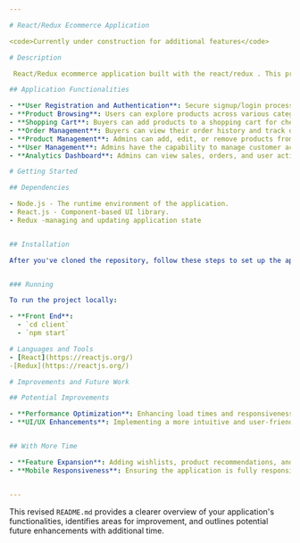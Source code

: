 ```yaml
---

# React/Redux Ecommerce Application

<code>Currently under construction for additional features</code>

# Description

 React/Redux ecommerce application built with the react/redux . This project is designed to offer a comprehensive online shopping experience for buyers and an efficient management system for admins.

## Application Functionalities

- **User Registration and Authentication**: Secure signup/login processes for buyers and admins.
- **Product Browsing**: Users can explore products across various categories.
- **Shopping Cart**: Buyers can add products to a shopping cart for checkout.
- **Order Management**: Buyers can view their order history and track order status.
- **Product Management**: Admins can add, edit, or remove products from the marketplace.
- **User Management**: Admins have the capability to manage customer accounts.
- **Analytics Dashboard**: Admins can view sales, orders, and user activity analytics.

# Getting Started

## Dependencies

- Node.js - The runtime environment of the application.
- React.js - Component-based UI library.
- Redux -managing and updating application state


## Installation

After you've cloned the repository, follow these steps to set up the application:


### Running

To run the project locally:

- **Front End**:
  - `cd client`
  - `npm start`

# Languages and Tools
- [React](https://reactjs.org/)
-[Redux](https://reactjs.org/)

# Improvements and Future Work

## Potential Improvements

- **Performance Optimization**: Enhancing load times and responsiveness across the platform.
- **UI/UX Enhancements**: Implementing a more intuitive and user-friendly interface design.


## With More Time

- **Feature Expansion**: Adding wishlists, product recommendations, and customer reviews.
- **Mobile Responsiveness**: Ensuring the application is fully responsive on various mobile devices and screen sizes.


---
```


This revised `README.md` provides a clearer overview of your application's functionalities, identifies areas for improvement, and outlines potential future enhancements with additional time.
